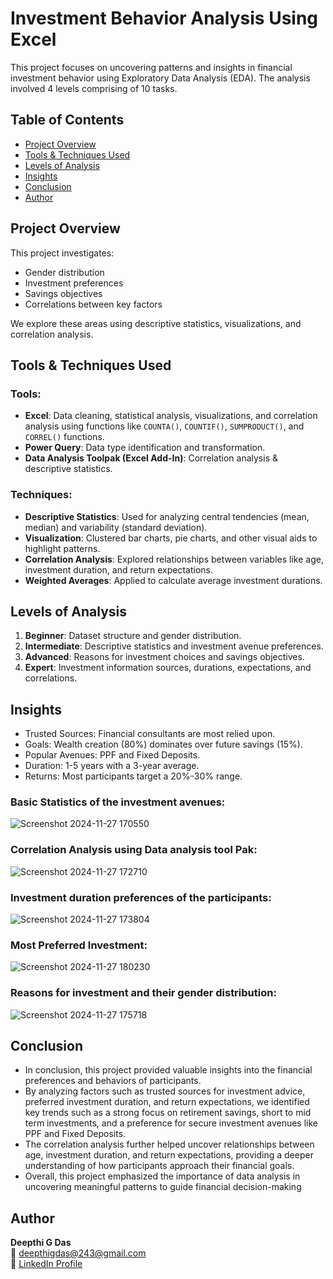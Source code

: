 # Investment Behavior Analysis Using Excel

This project focuses on uncovering patterns and insights in financial investment behavior using Exploratory Data Analysis (EDA). The analysis involved 4 levels comprising of 10 tasks. 

## Table of Contents
- [Project Overview](#project-overview)
- [Tools & Techniques Used](#tools--techniques-used)
- [Levels of Analysis](#levels-of-analysis)
- [Insights](#insights)
- [Conclusion](#conclusion)
- [Author](#author)

## Project Overview
This project investigates:
- Gender distribution
- Investment preferences
- Savings objectives
- Correlations between key factors

We explore these areas using descriptive statistics, visualizations, and correlation analysis.

## Tools & Techniques Used

### Tools:
- **Excel**: Data cleaning, statistical analysis, visualizations, and correlation analysis using functions like `COUNTA()`, `COUNTIF()`, `SUMPRODUCT()`, and `CORREL()` functions.
- **Power Query**: Data type identification and transformation.
- **Data Analysis Toolpak (Excel Add-In)**: Correlation analysis & descriptive statistics.

### Techniques:
- **Descriptive Statistics**: Used for analyzing central tendencies (mean, median) and variability (standard deviation).
- **Visualization**: Clustered bar charts, pie charts, and other visual aids to highlight patterns.
- **Correlation Analysis**: Explored relationships between variables like age, investment duration, and return expectations.
- **Weighted Averages**: Applied to calculate average investment durations.


## Levels of Analysis
1. **Beginner**: Dataset structure and gender distribution.
2. **Intermediate**: Descriptive statistics and investment avenue preferences.
3. **Advanced**: Reasons for investment choices and savings objectives.
4. **Expert**: Investment information sources, durations, expectations, and correlations.

## Insights
- Trusted Sources: Financial consultants are most relied upon.
- Goals: Wealth creation (80%) dominates over future savings (15%).
- Popular Avenues: PPF and Fixed Deposits.
- Duration: 1-5 years with a 3-year average.
- Returns: Most participants target a 20%-30% range.

### Basic Statistics of the investment avenues:
![Screenshot 2024-11-27 170550](https://github.com/user-attachments/assets/3fc436b6-d386-4b00-be6d-1b03ea007964)

### Correlation Analysis using Data analysis tool Pak:
![Screenshot 2024-11-27 172710](https://github.com/user-attachments/assets/fbf228ad-329e-4552-9f77-a2a930cc4046)

### Investment duration preferences of the participants:
  ![Screenshot 2024-11-27 173804](https://github.com/user-attachments/assets/a59025ac-c6b1-4291-9eba-e61d3d069293)

### Most Preferred Investment:
![Screenshot 2024-11-27 180230](https://github.com/user-attachments/assets/a78eb003-cf85-4fd5-ac52-69237c52b64f)

### Reasons for investment and their gender distribution:
![Screenshot 2024-11-27 175718](https://github.com/user-attachments/assets/9671ad20-6410-481d-b78d-cc66651df40e)

## Conclusion
- In conclusion, this project provided valuable insights into the financial preferences and behaviors of 
participants. 
- By analyzing factors such as trusted sources for investment advice, preferred investment duration, and 
return expectations, we identified key trends such as a strong focus on retirement savings, short to mid
term investments, and a preference for secure investment avenues like PPF and Fixed Deposits. 
- The correlation analysis further helped uncover relationships between age, investment duration, and 
return expectations, providing a deeper understanding of how participants approach their financial goals. 
- Overall, this project emphasized the importance of data analysis in uncovering meaningful patterns to 
guide financial decision-making

## Author
**Deepthi G Das**  
📧 [deepthigdas@243@gmail.com](mailto:deepthigdas@243@gmail.com)  
🔗 [LinkedIn Profile](https://www.linkedin.com/in/deepthi-g-das)


